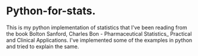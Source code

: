 # Python-for-stats.
This is my python implementation of statistics that I've been reading from the book Bolton Sanford, Charles Bon - Pharmaceutical Statistics_ Practical and Clinical Applications. I've implemented some of the examples in python and tried to explain the same.
